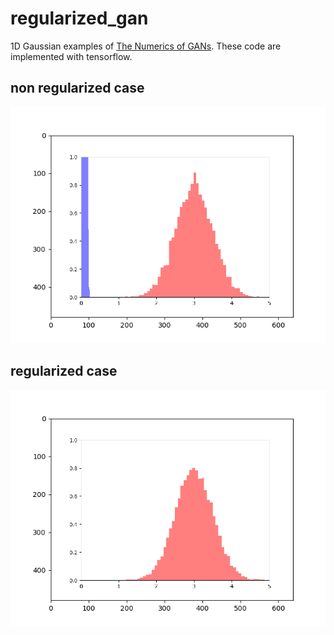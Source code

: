 # regularized_gan
1D Gaussian examples of [The Numerics of GANs](https://arxiv.org/abs/1705.10461).
These code are implemented with tensorflow.

## non regularized case

![normal](result/normal.gif)

## regularized case

![regularized](result/reg.gif)
